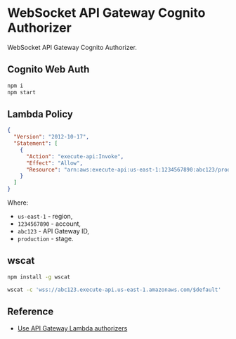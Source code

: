 # WebSocket API Gateway Cognito Authorizer

WebSocket API Gateway Cognito Authorizer.

## Cognito Web Auth

```sh
npm i
npm start
```

## Lambda Policy

```json
{
  "Version": "2012-10-17",
  "Statement": [
    {
      "Action": "execute-api:Invoke",
      "Effect": "Allow",
      "Resource": "arn:aws:execute-api:us-east-1:1234567890:abc123/production/*"
    }
  ]
}
```

Where:

* `us-east-1` - region,
* `1234567890` - account,
* `abc123` - API Gateway ID,
* `production` - stage.

## wscat

```sh
npm install -g wscat
```

```sh
wscat -c 'wss://abc123.execute-api.us-east-1.amazonaws.com/$default'
```

## Reference

* [Use API Gateway Lambda authorizers](https://docs.aws.amazon.com/apigateway/latest/developerguide/apigateway-use-lambda-authorizer.html)
